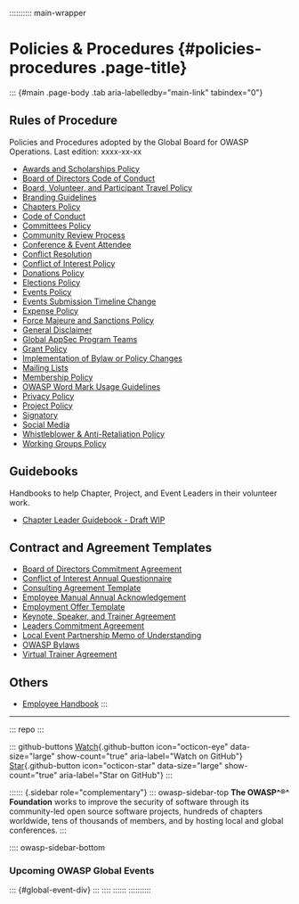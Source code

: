 :::::::::: main-wrapper
# Policies & Procedures {#policies-procedures .page-title}

::: {#main .page-body .tab aria-labelledby="main-link" tabindex="0"}
## Rules of Procedure

Policies and Procedures adopted by the Global Board for OWASP
Operations. Last edition: xxxx-xx-xx

- [Awards and Scholarships
  Policy](operational/awards-and-scholarships-2.html)
- [Board of Directors Code of
  Conduct](operational/board-code-of-conduct-2.html)
- [Board, Volunteer, and Participant Travel
  Policy](operational/travel-2.html)
- [Branding Guidelines](operational/branding-2.html)
- [Chapters Policy](operational/chapters-2.html)
- [Code of Conduct](operational/code-of-conduct.html)
- [Committees Policy](operational/committees-2.html)
- [Community Review
  Process](operational/community-review-process-2.html)
- [Conference & Event Attendee](operational/conferences-events.html)
- [Conflict Resolution](operational/conflict-resolution-2.html)
- [Conflict of Interest Policy](operational/conflict-of-interest.html)
- [Donations Policy](operational/donations.html)
- [Elections Policy](operational/election-2.html)
- [Events Policy](operational/events-2.html)
- [Events Submission Timeline
  Change](operational/events-timeline-2.html)
- [Expense Policy](operational/expense-reimbursement-2.html)
- [Force Majeure and Sanctions
  Policy](operational/force-majeure-sanctions-2.html)
- [General Disclaimer](operational/general-disclaimer-2.html)
- [Global AppSec Program Teams](operational/program-team.html)
- [Grant Policy](operational/grants-2.html)
- [Implementation of Bylaw or Policy
  Changes](operational/policy-changes.html)
- [Mailing Lists](operational/mailing-list-2.html)
- [Membership Policy](operational/membership-2.html)
- [OWASP Word Mark Usage
  Guidelines](operational/mark-usage-guidelines-2.html)
- [Privacy Policy](operational/privacy.html)
- [Project Policy](operational/projects-2.html)
- [Signatory](operational/signatory2-2.html)
- [Social Media](operational/social-media-2.html)
- [Whistleblower & Anti-Retaliation
  Policy](operational/whistleblower.html)
- [Working Groups Policy](operational/working-groups-2.html)

## Guidebooks

Handbooks to help Chapter, Project, and Event Leaders in their volunteer
work.

- [Chapter Leader Guidebook - Draft WIP](guidebook/chapter-leader.html)

## Contract and Agreement Templates

- [Board of Directors Commitment
  Agreement](legal/directors-committment-agreement.html)
- [Conflict of Interest Annual
  Questionnaire](legal/conflict-of-interest-annual-questionnaire.html)
- [Consulting Agreement Template](legal/contractor-template.html)
- [Employee Manual Annual
  Acknowledgement](legal/employee-manual-annual-questionnaire.html)
- [Employment Offer Template](legal/employment-offer-template.html)
- [Keynote, Speaker, and Trainer
  Agreement](legal/speaker-agreement.html)
- [Leaders Commitment
  Agreement](legal/leaders-commitment-agreement.html)
- [Local Event Partnership Memo of
  Understanding](legal/local-event-partnership-mou.html)
- [OWASP Bylaws](legal/bylaws.html)
- [Virtual Trainer Agreement](legal/virtual-trainer-agreement.html)

## Others

- [Employee Handbook](employee/index.html)
:::

------------------------------------------------------------------------

::: repo
:::

::: github-buttons
[Watch](https://github.com/owasp/www-policy/subscription){.github-button
icon="octicon-eye" data-size="large" show-count="true"
aria-label="Watch on GitHub"}
[Star](https://github.com/owasp/www-policy){.github-button
icon="octicon-star" data-size="large" show-count="true"
aria-label="Star on GitHub"}
:::

:::::: {.sidebar role="complementary"}
::: owasp-sidebar-top
**The OWASP^®^ Foundation** works to improve the security of software
through its community-led open source software projects, hundreds of
chapters worldwide, tens of thousands of members, and by hosting local
and global conferences.
:::

:::: owasp-sidebar-bottom
### Upcoming OWASP Global Events

::: {#global-event-div}
:::
::::
::::::
::::::::::
